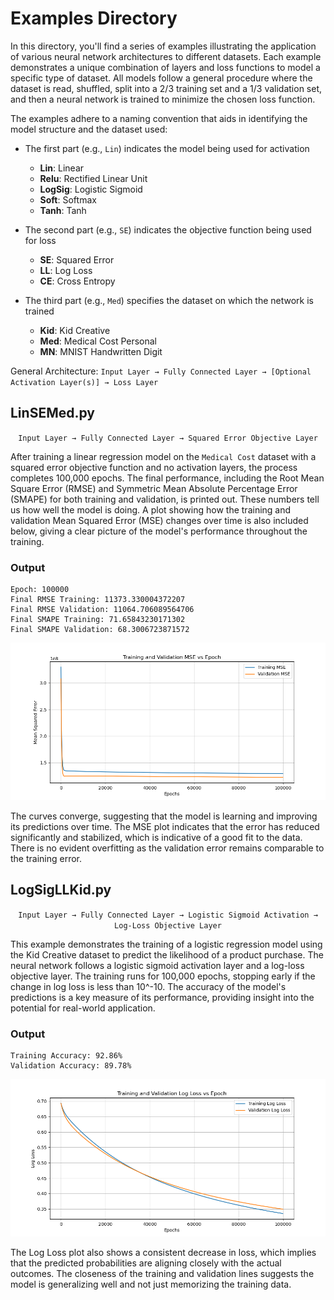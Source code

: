 # Examples Directory

In this directory, you'll find a series of examples illustrating the application of various neural network architectures to different datasets. Each example demonstrates a unique combination of layers and loss functions to model a specific type of dataset. All models follow a general procedure where the dataset is read, shuffled, split into a 2/3 training set and a 1/3 validation set, and then a neural network is trained to minimize the chosen loss function.

The examples adhere to a naming convention that aids in identifying the model structure and the dataset used:
- The first part (e.g., `Lin`) indicates the model being used for activation
    -   **Lin**: Linear
    -   **Relu**: Rectified Linear Unit
    -   **LogSig**: Logistic Sigmoid
    -   **Soft**: Softmax
    -   **Tanh**: Tanh
 
- The second part (e.g., `SE`) indicates the objective function being used for loss
    -   **SE**: Squared Error
    -   **LL**: Log Loss
    -   **CE**: Cross Entropy

- The third part (e.g., `Med`) specifies the dataset on which the network is trained
    -   **Kid**: Kid Creative
    -   **Med**: Medical Cost Personal
    -   **MN**: MNIST Handwritten Digit

General Architecture: ``Input Layer → Fully Connected Layer → [Optional Activation Layer(s)] → Loss Layer``

## LinSEMed.py
<p align="center">
<code>Input Layer → Fully Connected Layer → Squared Error Objective Layer</code>
</p>

After training a linear regression model on the `Medical Cost` dataset with a squared error objective function and no activation layers, the process completes 100,000 epochs. The final performance, including the Root Mean Square Error (RMSE) and Symmetric Mean Absolute Percentage Error (SMAPE) for both training and validation, is printed out. These numbers tell us how well the model is doing. A plot showing how the training and validation Mean Squared Error (MSE) changes over time is also included below, giving a clear picture of the model's performance throughout the training.

### Output
```plaintext
Epoch: 100000
Final RMSE Training: 11373.330004372207
Final RMSE Validation: 11064.706089564706
Final SMAPE Training: 71.65843230171302
Final SMAPE Validation: 68.3006723871572
```
<p align="center">
  <img src="../img/LinSEMed_1.png" alt="Training and Validation MSE Plot">
</p>

The curves converge, suggesting that the model is learning and improving its predictions over time. The MSE plot indicates that the error has reduced significantly and stabilized, which is indicative of a good fit to the data. There is no evident overfitting as the validation error remains comparable to the training error.


## LogSigLLKid.py

<p align="center">
<code>Input Layer → Fully Connected Layer → Logistic Sigmoid Activation → Log-Loss Objective Layer</code>
</p>

This example demonstrates the training of a logistic regression model using the Kid Creative dataset to predict the likelihood of a product purchase. The neural network follows a logistic sigmoid activation layer and a log-loss objective layer. The training runs for 100,000 epochs, stopping early if the change in log loss is less than 10^-10. The accuracy of the model's predictions is a key measure of its performance, providing insight into the potential for real-world application.


### Output
```plaintext
Training Accuracy: 92.86%
Validation Accuracy: 89.78%
```
<p align="center">
  <img src="../img/LogSigLLKid_1.png" alt="Training and Validation LogLoss Plot">
</p>

The Log Loss plot also shows a consistent decrease in loss, which implies that the predicted probabilities are aligning closely with the actual outcomes. The closeness of the training and validation lines suggests the model is generalizing well and not just memorizing the training data.


